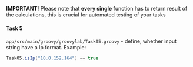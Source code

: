 **IMPORTANT!** Please note that **every single** function has to return result
of the calculations, this is crucial for automated testing of your tasks

#### Task 5
`app/src/main/groovy/groovylab/Task05.groovy` - define, whether input string have a Ip format. Example:
```groovy
Task05.isIp("10.0.152.164") == true
```